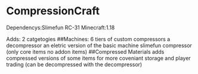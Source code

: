 # CompressionCraft

Dependencys:Slimefun RC-31
Minecraft:1.18

Adds: 2 catgetogies
##Machines:
6 tiers of custom compressors
a decompressor
an eletric version of the basic machine slimefun compressor (only core items no addon items)
##Compressed Materials
adds compressed versions of some items for more coveniant storage and player trading (can be decompressed with the decompressor)
